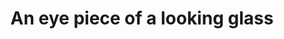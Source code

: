 ---
pid: ch694
title: An eye piece of a looking glass
location_transcription: Ben Franklin Bridge
coordinates: "[-75.138914521076, 39.953799899152]"
zipcode: T6L6X4
gen_neighborhood: 
neighborhood: 
outside_phl: INTERNATIONAL  Edmonton, Alberta CA
age: '22'
age_range: 20-29
instagram: 
image_file_name: ch_694.jpg
proposal_transcription: Looking glass (old school telescope)
topic: Unknown
topic_summary: '0'
type: Interactive
keywords_other: looking glass
credit: 
image_labels: 
twitter: minni__sharma
facebook: 
permalink: "/monuments/ch694/"
layout: item-page
---
